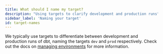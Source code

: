 ```yaml
---
title: What should I name my target?
description: "Using targets to clarify development and production runs"
sidebar_label: 'Naming your target'
id: target-names
---
```


We typically use targets to differentiate between development and production runs of dbt, naming the targets `dev` and `prod` respectively. Check out the docs on [managing environments](managing-environments) for more information.
